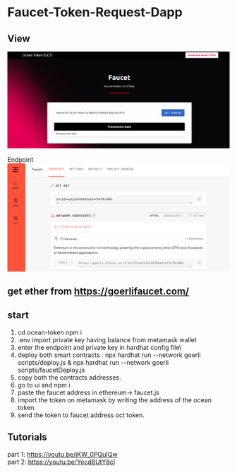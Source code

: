 # Faucet-Token-Request-Dapp
## View 

![Project Display](https://github.com/chowais181/Faucet-Token-Request-Dapp/blob/main/faucet-ui/public/frontend.png)

Endpoint 
![Project Display](https://github.com/chowais181/Faucet-Token-Request-Dapp/blob/main/faucet-ui/public/fact.png)

## get ether from https://goerlifaucet.com/

## start
1) cd ocean-token npm i
2) .env import private key having balance from metamask wallet
3) enter the endpoint and private key in hardhat config file\
4) deploy both smart contracts : npx hardhat run --network goerli scripts/deploy.js & npx hardhat run --network goerli scripts/faucetDeploy.js
5) copy both the contracts addresses.
6) go to ui and npm i 
7) paste the faucet address in ethereum-> faucet.js
8) import the token on metamask by writing the address of the ocean token.
9) send the token to faucet address oct token.


## Tutorials
part 1: https://youtu.be/jKW_0PQuIQw
<br/>
part 2: https://youtu.be/Yecd8UtY8cI
